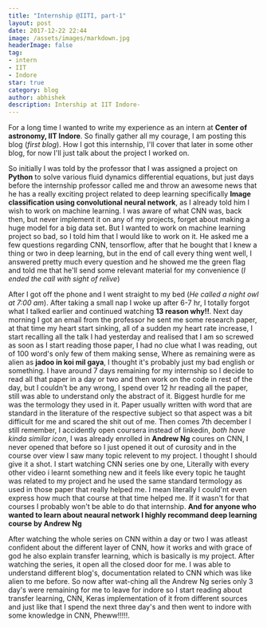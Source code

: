 ```yaml
---
title: "Internship @IITI, part-1"
layout: post
date: 2017-12-22 22:44
image: /assets/images/markdown.jpg
headerImage: false
tag:
- intern
- IIT
- Indore
star: true
category: blog
author: abhishek
description: Intership at IIT Indore-
---
```


For a long time I wanted to write my experience as an intern at **Center of astronomy, IIT Indore**. So finally gather all my courage, I am posting this blog (*first blog*). How I got this internship, I'll cover that later in some other blog, for now I'll just talk about the project I worked on.

So initially I was told by the professor that I was assigned a project on **Python** to solve various fluid dynamics differential equations, but just days before the internship professor called me and throw an awesome news that he has a really exciting project related to deep learning specifically **Image classification using convolutional neural network**, as I already told him I wish to work on machine learning. I was aware of what CNN was, back then, but never implement it on any of my projects, forget about making a huge model for a big data set. But I wanted to work on machine learning project so bad, so I told him that I would like to work on it. He asked me a few questions regarding CNN, tensorflow, after that he bought that I knew a thing or two in deep learning, but in the end of call every thing went well, I answered pretty much every question and he showed me the green flag and told me that he'll send some relevant material for my convenience (*I ended the call with sight of relive*)

After I got off the phone and  I went straight to my bed (*He called a night owl at 7:00 am*). After taking a small nap I woke up after 6-7 hr, I totally forgot what I talked earlier and continued watching **13 reason why!!**. Next day morning I got an email from the professor he sent me some research paper, at that time my heart start sinking, all of a sudden my heart rate increase, I start recalling all the talk I had yesterday and realised that I am so screwed as soon as I start reading those paper, I had no clue what I was reading, out of 100 word's only few of them making sense, Where as remaining were as alien as **jadoo in koi mil gaya**, I thought it's probably just my bad english or something. I have around 7 days remaining for my internship so I decide to read all that paper in a day or two and then work on the code in rest of the day, but I couldn't be any wrong, I spend over 12 hr reading all the paper, still was able to understand only the abstract of it. Biggest hurdle for me was the termology they used in it. Paper usually written with word that are standard in the literature of the respective subject so that aspect was a bit difficult for me and scared the shit out of me. Then comes 7th december I still remember, I accidently open coursera instead of linkedin, *both have kinda similar icon*, I was already enrolled in **Andrew Ng** coures on CNN, I never opened that before so I just opened it out of curosity and in the course over view I saw many topic relevent to my project. I thought I should give it a shot. I start watching CNN series one by one, Literally with every other video i learnt something new and it feels like every topic he taught was related to my project and he used the same standard termology as used in those paper that really helped me. I mean literally I could'nt even express how much that course at that time helped me. If it wasn't for that courses I probably won't be able to do that internship. **And for anyone who wanted to learn about neaural network I highly recommand deep learning course by Andrew Ng**

After watching the whole series on CNN within a day or two I was atleast confident about the different layer of CNN, how it works and with grace of god he also explain transfer learning, which is basically is my project. After watching the series, it open all the closed door for me. I was able to understand different blog's, documentation related to CNN which was like alien to me before. So now after wat-ching all the Andrew Ng series only 3 day's were remaining for me to leave for indore so I start reading about transfer learning, CNN, Keras implementation of it from different sources and just like that I spend the next three day's and then went to indore with some knowledge in CNN, Pheww!!!!!. 
